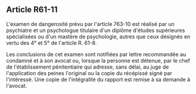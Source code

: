 Article R61-11
----
L'examen de dangerosité prévu par l'article 763-10 est réalisé par un psychiatre
et un psychologue titulaire d'un diplôme d'études supérieures spécialisées ou
d'un mastère de psychologie, autres que ceux désignés en vertu des 4° et 5° de
l'article R. 61-8.

Les conclusions de cet examen sont notifiées par lettre recommandée au condamné
et à son avocat ou, lorsque la personne est détenue, par le chef de
l'établissement pénitentiaire qui adresse, sans délai, au juge de l'application
des peines l'original ou la copie du récépissé signé par l'intéressé. Une copie
de l'intégralité du rapport est remise à sa demande à l'avocat.
